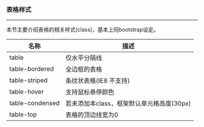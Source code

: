 ### 表格样式

---

本节主要介绍表格的相关样式\(class\)，基本上同bootstrap设定。

| 名称 | 描述 |
| --- | --- |
| table | 仅水平分隔线 |
| table-bordered | 全边框的表格 |
| table-striped | 条纹状表格\(IE8 不支持\) |
| table-hover | 支持鼠标悬停颜色 |
| table-condensed | 若未添加本class，框架默认单元格高度\(30px\) |
| table-top | 表格的顶边线宽为0 | 


